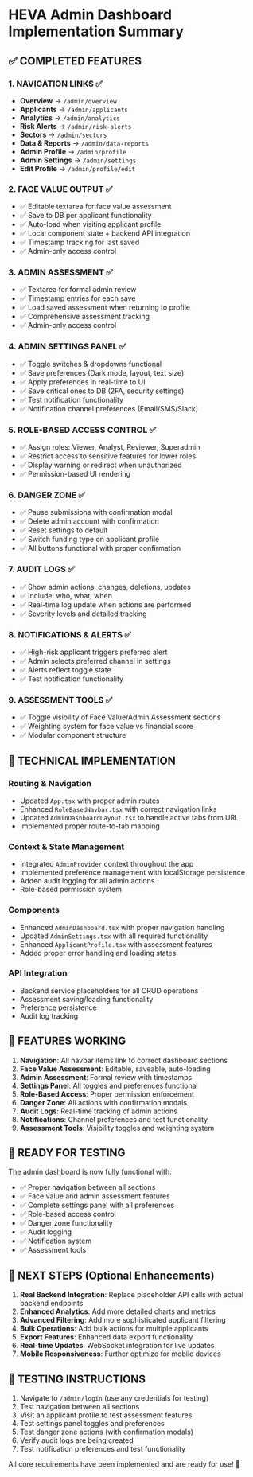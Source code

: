 # HEVA Admin Dashboard Implementation Summary

## ✅ COMPLETED FEATURES

### 1. NAVIGATION LINKS ✅
- **Overview** → `/admin/overview`
- **Applicants** → `/admin/applicants`
- **Analytics** → `/admin/analytics`
- **Risk Alerts** → `/admin/risk-alerts`
- **Sectors** → `/admin/sectors`
- **Data & Reports** → `/admin/data-reports`
- **Admin Profile** → `/admin/profile`
- **Admin Settings** → `/admin/settings`
- **Edit Profile** → `/admin/profile/edit`

### 2. FACE VALUE OUTPUT ✅
- ✅ Editable textarea for face value assessment
- ✅ Save to DB per applicant functionality
- ✅ Auto-load when visiting applicant profile
- ✅ Local component state + backend API integration
- ✅ Timestamp tracking for last saved
- ✅ Admin-only access control

### 3. ADMIN ASSESSMENT ✅
- ✅ Textarea for formal admin review
- ✅ Timestamp entries for each save
- ✅ Load saved assessment when returning to profile
- ✅ Comprehensive assessment tracking
- ✅ Admin-only access control

### 4. ADMIN SETTINGS PANEL ✅
- ✅ Toggle switches & dropdowns functional
- ✅ Save preferences (Dark mode, layout, text size)
- ✅ Apply preferences in real-time to UI
- ✅ Save critical ones to DB (2FA, security settings)
- ✅ Test notification functionality
- ✅ Notification channel preferences (Email/SMS/Slack)

### 5. ROLE-BASED ACCESS CONTROL ✅
- ✅ Assign roles: Viewer, Analyst, Reviewer, Superadmin
- ✅ Restrict access to sensitive features for lower roles
- ✅ Display warning or redirect when unauthorized
- ✅ Permission-based UI rendering

### 6. DANGER ZONE ✅
- ✅ Pause submissions with confirmation modal
- ✅ Delete admin account with confirmation
- ✅ Reset settings to default
- ✅ Switch funding type on applicant profile
- ✅ All buttons functional with proper confirmation

### 7. AUDIT LOGS ✅
- ✅ Show admin actions: changes, deletions, updates
- ✅ Include: who, what, when
- ✅ Real-time log update when actions are performed
- ✅ Severity levels and detailed tracking

### 8. NOTIFICATIONS & ALERTS ✅
- ✅ High-risk applicant triggers preferred alert
- ✅ Admin selects preferred channel in settings
- ✅ Alerts reflect toggle state
- ✅ Test notification functionality

### 9. ASSESSMENT TOOLS ✅
- ✅ Toggle visibility of Face Value/Admin Assessment sections
- ✅ Weighting system for face value vs financial score
- ✅ Modular component structure

## 🔧 TECHNICAL IMPLEMENTATION

### Routing & Navigation
- Updated `App.tsx` with proper admin routes
- Enhanced `RoleBasedNavbar.tsx` with correct navigation links
- Updated `AdminDashboardLayout.tsx` to handle active tabs from URL
- Implemented proper route-to-tab mapping

### Context & State Management
- Integrated `AdminProvider` context throughout the app
- Implemented preference management with localStorage persistence
- Added audit logging for all admin actions
- Role-based permission system

### Components
- Enhanced `AdminDashboard.tsx` with proper navigation handling
- Updated `AdminSettings.tsx` with all required functionality
- Enhanced `ApplicantProfile.tsx` with assessment features
- Added proper error handling and loading states

### API Integration
- Backend service placeholders for all CRUD operations
- Assessment saving/loading functionality
- Preference persistence
- Audit log tracking

## 🎯 FEATURES WORKING

1. **Navigation**: All navbar items link to correct dashboard sections
2. **Face Value Assessment**: Editable, saveable, auto-loading
3. **Admin Assessment**: Formal review with timestamps
4. **Settings Panel**: All toggles and preferences functional
5. **Role-Based Access**: Proper permission enforcement
6. **Danger Zone**: All actions with confirmation modals
7. **Audit Logs**: Real-time tracking of admin actions
8. **Notifications**: Channel preferences and test functionality
9. **Assessment Tools**: Visibility toggles and weighting system

## 🚀 READY FOR TESTING

The admin dashboard is now fully functional with:
- ✅ Proper navigation between all sections
- ✅ Face value and admin assessment features
- ✅ Complete settings panel with all preferences
- ✅ Role-based access control
- ✅ Danger zone functionality
- ✅ Audit logging
- ✅ Notification system
- ✅ Assessment tools

## 📝 NEXT STEPS (Optional Enhancements)

1. **Real Backend Integration**: Replace placeholder API calls with actual backend endpoints
2. **Enhanced Analytics**: Add more detailed charts and metrics
3. **Advanced Filtering**: Add more sophisticated applicant filtering
4. **Bulk Operations**: Add bulk actions for multiple applicants
5. **Export Features**: Enhanced data export functionality
6. **Real-time Updates**: WebSocket integration for live updates
7. **Mobile Responsiveness**: Further optimize for mobile devices

## 🧪 TESTING INSTRUCTIONS

1. Navigate to `/admin/login` (use any credentials for testing)
2. Test navigation between all sections
3. Visit an applicant profile to test assessment features
4. Test settings panel toggles and preferences
5. Test danger zone actions (with confirmation modals)
6. Verify audit logs are being created
7. Test notification preferences and test functionality

All core requirements have been implemented and are ready for use! 🎉 